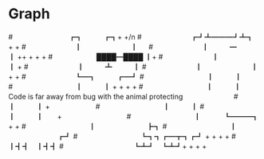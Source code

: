 # Graph

#　　　　　　　　┏┓　　　┏┓+ +/n
#　　　　　　　┏┛┻━━━┛┻┓ + +
#　　　　　　　┃　　　　　　　┃ 　
#　　　　　　　┃　　　━　　　┃ ++ + + +
#　　　　　　 ████━████ ┃+
#　　　　　　　┃　　　　　　　┃ +
#　　　　　　　┃　　　┻　　　┃
#　　　　　　　┃　　　　　　　┃ + +
#　　　　　　　┗━┓　　　┏━┛
#　　　　　　　　　┃　　　┃　　　　　　　　　　　
#　　　　　　　　　┃　　　┃ + + + +
#　　　　　　　　　┃　　　┃　　　　Code is far away from bug with the animal protecting　　　　　　　
#　　　　　　　　　┃　　　┃ + 　　　　　　
#　　　　　　　　　┃　　　┃
#　　　　　　　　　┃　　　┃　　+　　　　　　　　　
#　　　　　　　　　┃　 　　┗━━━┓ + +
#　　　　　　　　　┃ 　　　　　　　┣┓
#　　　　　　　　　┃ 　　　　　　　┏┛
#　　　　　　　　　┗┓┓┏━┳┓┏┛ + + + +
#　　　　　　　　　　┃┫┫　┃┫┫
#　　　　　　　　　　┗┻┛　┗┻┛+ + + +
